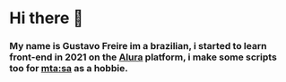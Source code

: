 # Hi there &#128075;

### My name is Gustavo Freire im a brazilian, i started to learn front-end in 2021 on the [Alura](https://www.alura.com.br) platform, i make some scripts too for [mta:sa](https://multitheftauto.com) as a hobbie.
